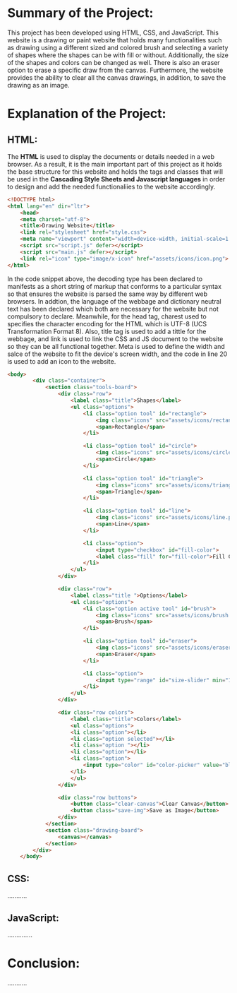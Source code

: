 # Summary of the Project:
This project has been developed using HTML, CSS, and JavaScript. This website is a drawing or paint website that holds many functionalities such as drawing using a different sized and colored brush and selecting a variety of shapes where the shapes can be with fill or without. Additionally, the size of the shapes and colors can be changed as well. There is also an eraser option to erase a specific draw from the canvas. Furthermore, the website provides the ability to clear all the canvas drawings, in addition, to save the drawing as an image.

# Explanation of the Project:

## HTML:

The __HTML__ is used to display the documents or details needed in a web browser. As a result, it is the main important part of this project as it holds the base structure for this website and holds the tags and classes that will be used in the **Cascading Style Sheets and Javascript languages** in order to design and add the needed functionaliies to the website accordingly. 

```HTML
<!DOCTYPE html>
<html lang="en" dir="ltr">
    <head>
    <meta charset="utf-8">
    <title>Drawing Website</title>
    <link rel="stylesheet" href="style.css">
    <meta name="viewport" content="width=device-width, initial-scale=1.0">
    <script src="script.js" defer></script>
    <script src="main.js" defer></script>
    <link rel="icon" type="image/x-icon" href="assets/icons/icon.png">
</html> 
```
In the code snippet above, the decoding type has been declared to manifests as a short string of markup that conforms to a particular syntax so that ensures the website is parsed the same way by different web browsers. In addtion, the language of the webbage and dictionary neutral text has been declared which both are necessary for the website but not compulsory to declare.  Meanwhile, for the head tag, charest used to specifies the character encoding for the HTML which is UTF-8 (UCS Transformation Format 8). Also, title tag is used to add a tittle for the webbage, and link is used to link the CSS and JS document to the website so they can be all functional together. Meta is used to define the width and salce of the website to fit the device's screen width, and the code in line 20 is used to add an icon to the website.

```HTML
<body>
        <div class="container">
            <section class="tools-board">
                <div class="row">
                    <label class="title">Shapes</label>
                    <ul class="options">
                        <li class="option tool" id="rectangle">
                            <img class="icons" src="assets/icons/rectangle.png"  alt="">
                            <span>Rectangle</span>
                        </li>

                        <li class="option tool" id="circle">
                            <img class="icons" src="assets/icons/circle.png"  alt="">
                            <span>Circle</span>
                        </li>

                        <li class="option tool" id="triangle">
                            <img class="icons" src="assets/icons/triangle.png" alt="">
                            <span>Triangle</span>
                        </li>

                        <li class="option tool" id="line">
                            <img class="icons" src="assets/icons/line.png" alt="">
                            <span>Line</span>
                        </li>

                        <li class="option">
                            <input type="checkbox" id="fill-color">
                            <label class="fill" for="fill-color">Fill Color</label>
                        </li>
                    </ul>
                </div>

                <div class="row">
                    <label class="title ">Options</label>
                    <ul class="options">
                        <li class="option active tool" id="brush">
                            <img class="icons" src="assets/icons/brush.png" alt="">
                            <span>Brush</span>
                        </li>

                        <li class="option tool" id="eraser">
                            <img class="icons" src="assets/icons/eraser.png"alt="">
                            <span>Eraser</span>
                        </li>

                        <li class="option">
                            <input type="range" id="size-slider" min="1" max="45" value="10">
                        </li>
                    </ul>
                </div>

                <div class="row colors">
                    <label class="title">Colors</label>
                    <ul class="options">
                    <li class="option"></li>
                    <li class="option selected"></li>
                    <li class="option "></li>
                    <li class="option"></li>
                    <li class="option">
                        <input type="color" id="color-picker" value="blue">
                    </li>
                    </ul>
                </div>

                <div class="row buttons">
                    <button class="clear-canvas">Clear Canvas</button>
                    <button class="save-img">Save as Image</button>
                </div>
            </section>
            <section class="drawing-board">
                <canvas></canvas>
            </section>
        </div>
    </body>
```
## CSS:

...........


## JavaScript:

..............

# Conclusion:
...........
